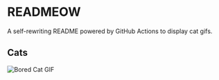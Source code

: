 # READMEOW

A self-rewriting README powered by GitHub Actions to display cat gifs.

## Cats

![Bored Cat GIF](https://media0.giphy.com/media/v1.Y2lkPTlhY2QwMmRhOGlrdnlxa3VqNW40eDgwd2d0c2N3azE3MGZ4dWQxc3AzbzZ4NGkzMiZlcD12MV9naWZzX3NlYXJjaCZjdD1n/mlvseq9yvZhba/200.gif)

